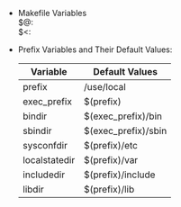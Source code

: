 
* Makefile Variables  
    $@:  
    $<:  
    
* Prefix Variables and Their Default Values:  

    | Variable  | Default Values|  
    |   ----    | ----          |  
    |   prefix  |   /use/local  |  
    |   exec_prefix |   $(prefix)|  
    |   bindir  |   $(exec_prefix)/bin    |  
    |   sbindir |   $(exec_prefix)/sbin    |  
    |   sysconfdir  |   $(prefix)/etc   |  
    |   localstatedir   |   $(prefix)/var   |  
    |   includedir  |   $(prefix)/include   |  
    |   libdir  |   $(prefix)/lib   |  
    
